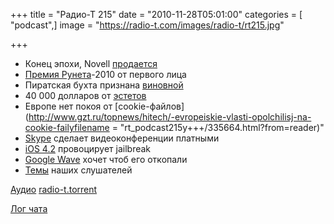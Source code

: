 +++
title = "Радио-Т 215"
date = "2010-11-28T05:01:00"
categories = [ "podcast",]
image = "https://radio-t.com/images/radio-t/rt215.jpg"

+++

- Конец эпохи, Novell [продается](http://habrahabr.ru/blogs/finance/108606/)
- [Премия Рунета](http://internetno.net/2010/11/26/podvedenyi-itogi-premii-runeta-2010/)-2010 от первого лица
- Пиратская бухта признана [виновной](http://habrahabr.ru/blogs/p2p/108883/)
- 40 000 долларов от [эстетов](http://habrahabr.ru/blogs/apple/108644/)
- Европе нет покоя от [cookie-файлов](http://www.gzt.ru/topnews/hitech/-evropeiskie-vlasti-opolchilisj-na-cookie-failyfilename = "rt_podcast215y+++/335664.html?from=reader)"
- [Skype](http://internet.cnews.ru/news/top/index.shtml?2010/11/26/417790) сделает видеоконференции платными
- [iOS 4.2](http://www.engadget.com/2010/11/22/ios-4-2-review-for-ipad/) провоцирует jailbreak
- [Google Wave](http://mashable.com/2010/11/25/apache-wave-google/) хочет чтоб его откопали
- [Темы](http://radio-t.com/temi_dlja_vipuskov/temy-dlya-215/) наших слушателей

[Аудио](http://archive.rucast.net/radio-t/media/rt_podcast215.mp3)
[radio-t.torrent](http://www.radio-t.com/torrents/rt_podcast215.mp3.torrent)

[Лог чата](http://chat.radio-t.com/logs/radio-t-215.html)
<audio src="http://archive.rucast.net/radio-t/media/rt_podcast215.mp3" preload="none"></audio>